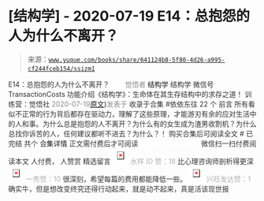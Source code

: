 # [结构学] - 2020-07-19 E14：总抱怨的人为什么不离开？

> 来源：[`www.yuque.com/books/share/641124b8-5f80-4d26-a995-cf244fceb154/ssizm1`](https://www.yuque.com/books/share/641124b8-5f80-4d26-a995-cf244fceb154/ssizm1)

<ne-p id="520f42f3293818f927861ebbd5b15da4_p_0" data-lake-id="520f42f3293818f927861ebbd5b15da4_p_0"><ne-text id="u6000d46b" style="color: rgb(51, 51, 51);">E14：总抱怨的人为什么不离开？</ne-text></ne-p> <ne-p id="4e181121a53bf9eee19d14dc29b67142" data-lake-id="4e181121a53bf9eee19d14dc29b67142"><ne-text id="u9e5c5284" ne-fontsize="12" style="color: rgb(255, 255, 255);">原创</ne-text><ne-text id="ua39179e3" style="color: rgb(140, 140, 140);">觉悟者</ne-text> <ne-text id="u44902b72" ne-fontsize="14">结构学</ne-text></ne-p> <ne-p id="e7f0e9bb4d6183194a7b79bc57f67446" data-lake-id="e7f0e9bb4d6183194a7b79bc57f67446"><ne-text id="u767711d9" ne-fontsize="14" ne-bold="true" style="color: rgb(51, 51, 51);">结构学</ne-text></ne-p> <ne-p id="d353aabf32eaafbcb994e4cf7585a404" data-lake-id="d353aabf32eaafbcb994e4cf7585a404"><ne-text id="ud380bf37" ne-fontsize="14" style="color: rgb(51, 51, 51);">微信号</ne-text><ne-text id="u11f190ec" ne-fontsize="14" style="color: rgb(51, 51, 51);">TransactionCosts</ne-text></ne-p> <ne-p id="375daea12881c99b9e16159a5c78c9ad" data-lake-id="375daea12881c99b9e16159a5c78c9ad"><ne-text id="uf551208c" ne-fontsize="14" style="color: rgb(51, 51, 51);">功能介绍</ne-text><ne-text id="u99514eba" ne-fontsize="14" style="color: rgb(51, 51, 51);">《结构学》：生命体在其生存结构中的求存之道！ 训练营：觉悟社</ne-text></ne-p> <ne-p id="c0c7ccf0c46df969271f105983dabd93" data-lake-id="c0c7ccf0c46df969271f105983dabd93"><ne-text id="u4b457d37" style="color: rgb(140, 140, 140);">2020-07-19</ne-text>[<ne-text id="u246b5c9b" ne-fontsize="14">原文</ne-text>](https://mp.weixin.qq.com/s?__biz=MzIzMDYwOTM0Mg==&mid=2247484341&idx=1&sn=c266eb0136273f0b1219e0fd659daafc&chksm=e8b19b64dfc61272f157e1e17a76b2e83c6fd62a1beb78d60ea73a65463109b428cd9dd6ce7a#rd))<ne-text id="u11e0328e" ne-fontsize="14" style="color: rgb(140, 140, 140);">发表于</ne-text></ne-p> <ne-p id="9ca145aa1d257bb2531504fbddda52d8" data-lake-id="9ca145aa1d257bb2531504fbddda52d8"><ne-text id="uf3563df3" style="color: rgb(51, 51, 51);">收录于合集 #依依东往 22 个</ne-text></ne-p> <ne-p id="de3c4482971b2db7649b245598c64f8d" data-lake-id="de3c4482971b2db7649b245598c64f8d"><ne-text id="uf16b4910" style="color: rgb(51, 51, 51);">前言</ne-text></ne-p> <ne-p id="283ef8de399ed0fde1f92bef85b136b8" data-lake-id="283ef8de399ed0fde1f92bef85b136b8"><ne-text id="u0ecf28b1" style="color: rgb(51, 51, 51);">所有看似不正常的行为背后都存在驱动力，理解了这些原理，才能游刃有余的应对生活中的人和事。为什么总是抱怨的人不离开？为什么有的女生成为渣男收割机？为什么总找你诉苦的人，任何建议都听不进去？为什么？！</ne-text></ne-p> <ne-p id="cc4e4b5dd0299a42d37df361764f5bfa" data-lake-id="cc4e4b5dd0299a42d37df361764f5bfa" ne-alignment="center"><ne-text id="uf787b59f" style="color: rgb(51, 51, 51);">购买合集后可阅读全文</ne-text></ne-p> <ne-p id="b9258009d8fd5d68ad70f25fa762c2d9" data-lake-id="b9258009d8fd5d68ad70f25fa762c2d9" ne-alignment="center"><ne-text id="u120a9423" style="color: rgb(51, 51, 51);">#</ne-text></ne-p> <ne-p id="748e96a6d4d32da8e2b0c4900b3219e9" data-lake-id="748e96a6d4d32da8e2b0c4900b3219e9" ne-alignment="center"><ne-text id="u38593bc2" style="color: rgb(51, 51, 51);">已完结 共个</ne-text></ne-p> <ne-p id="74fbf9f1754a706140270c6d02f7515e" data-lake-id="74fbf9f1754a706140270c6d02f7515e" ne-alignment="center"><ne-text id="u32376a78" ne-fontsize="16">合集详情</ne-text></ne-p> <ne-p id="bd8bcfb09d24171d3eef2cc25b95bcbc" data-lake-id="bd8bcfb09d24171d3eef2cc25b95bcbc" ne-alignment="center"><ne-text id="u33a1b210" style="color: rgb(51, 51, 51);">正文需付费后才可阅读</ne-text></ne-p> <ne-p id="2cd0c9050a3c60934ccb319aada13d9f" data-lake-id="2cd0c9050a3c60934ccb319aada13d9f" ne-alignment="center"><ne-text id="ud7db7c9f" style="color: rgb(255, 255, 255);">加载中</ne-text></ne-p> <ne-p id="8cee6c3e4ba25d8cf8e4bb1bce1d1afe" data-lake-id="8cee6c3e4ba25d8cf8e4bb1bce1d1afe" ne-alignment="center"><ne-text id="uf178aae1" style="color: rgb(255, 255, 255);"> 微信豆购买</ne-text></ne-p> <ne-p id="97071fd96da9dcb8911e7a0131baadb6" data-lake-id="97071fd96da9dcb8911e7a0131baadb6" ne-alignment="center"><ne-text id="u0cf19d4a" style="color: rgb(51, 51, 51);">微信扫一扫付费阅读本文</ne-text></ne-p> <ne-p id="fb95d1d82405870971e1f08f9c760a17" data-lake-id="fb95d1d82405870971e1f08f9c760a17" ne-alignment="center"><ne-text id="ua749462d" ne-fontsize="13" style="color: rgb(51, 51, 51);">人付费， 人赞赏</ne-text></ne-p> <ne-h3 id="SBclV" data-lake-id="SBclV"><ne-heading-ext><ne-heading-anchor></ne-heading-anchor><ne-heading-fold></ne-heading-fold></ne-heading-ext><ne-heading-content><ne-text id="u8f1f94e3" ne-fontsize="16" style="color: rgb(51, 51, 51);">精选留言</ne-text></ne-heading-content></ne-h3> <ne-p id="193ed4302521c3ca8b66da7988e0bc73" data-lake-id="193ed4302521c3ca8b66da7988e0bc73"><ne-card data-card-name="image" data-card-type="inline" id="Jzpde" data-event-boundary="card" style="color: rgb(51, 51, 51);">![](img/8ad3edf6e5f5b46b79bce2ee82bcd54a.png)  <ne-p id="cbd6d5fed970839db279d6b9c602c405" data-lake-id="cbd6d5fed970839db279d6b9c602c405"><ne-text id="u7965eedd" style="color: rgb(179, 179, 179);">水样 ID 赞：18</ne-text></ne-p> <ne-p id="3c07927fda1d345159cb71241c585fbe" data-lake-id="3c07927fda1d345159cb71241c585fbe"><ne-text id="u9c9dfb44" style="color: rgb(51, 51, 51);">比心理咨询师剖析得更深</ne-text></ne-p> <ne-p id="7bc34f60a9029786c783247f4b1e9388" data-lake-id="7bc34f60a9029786c783247f4b1e9388"><ne-card data-card-name="image" data-card-type="inline" id="lrpqL" data-event-boundary="card" style="color: rgb(51, 51, 51);">![](img/3fb300d4807b49028426733ecd3cc73e.png)  <ne-p id="0cbf211966e9e6df781961d8c25f7079" data-lake-id="0cbf211966e9e6df781961d8c25f7079"><ne-text id="u77661754" style="color: rgb(179, 179, 179);">一秀赞：10</ne-text></ne-p> <ne-p id="354184fbbfd9c06710bb6abc93832395" data-lake-id="354184fbbfd9c06710bb6abc93832395"><ne-text id="u7cc760bb" style="color: rgb(51, 51, 51);">很深刻，希望每篇的费用都能降低一些。</ne-text></ne-p> <ne-p id="871b6b5cbbbbd3da45fc45cf016b8302" data-lake-id="871b6b5cbbbbd3da45fc45cf016b8302"><ne-card data-card-name="image" data-card-type="inline" id="g2vOm" data-event-boundary="card" style="color: rgb(51, 51, 51);">![](img/a44474fa11e0b29af438602c944b0414.png)  <ne-p id="97a712834c19b6f20d6d6cea45d5b755" data-lake-id="97a712834c19b6f20d6d6cea45d5b755"><ne-text id="u2017468b" style="color: rgb(179, 179, 179);">兴旺发达赞：1</ne-text></ne-p> <ne-p id="96e3ca61c57b3f93e58bdf25a2e06fe7" data-lake-id="96e3ca61c57b3f93e58bdf25a2e06fe7"><ne-text id="uf6dcd4f8" style="color: rgb(51, 51, 51);">确实牛，但是想改变终究还得行动起来，就是动不起来，真是活该现世报</ne-text></ne-p></ne-card></ne-p></ne-card></ne-p></ne-card></ne-p>